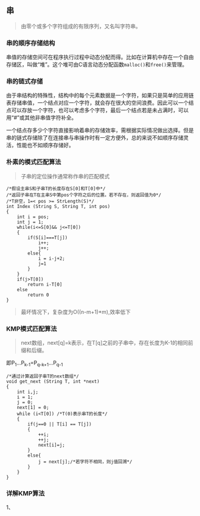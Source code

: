 ## 串
> 由零个或多个字符组成的有限序列，又名叫字符串。
### 串的顺序存储结构
串值的存储空间可在程序执行过程中动态分配而得。比如在计算机中存在一个自由存储区，叫做“堆”。这个堆可由C语言动态分配函数`malloc()`和`free()`来管理。
### 串的链式存储
由于串结构的特殊性，结构中的每个元素数据是一个字符，如果只是简单的应用链表存储串值，一个结点对应一个字符，就会存在很大的空间浪费。因此可以一个结点可以存放一个字符，也可以考虑多个字符，最后一个结点若是未占满时，可以用“#”或其他非串值字符补全。

一个结点存多少个字符直接影响着串的存储效率，需根据实际情况做出选择。但是串的链式存储除了在连接串与串操作时有一定方便外，总的来说不如顺序存储灵活，性能也不如顺序存储好。
### 朴素的模式匹配算法
> 子串的定位操作通常称作串的匹配模式
```
/*假设主串S和子串T的长度存在S[0]和T[0]中*/
/*返回子串在T在主串S中第pos个字符之后的位置。若不存在，则返回值为0*/
/*T非空，1=< pos >= StrLength(S)*/
int Index (String S, String T, int pos)
{
    int i = pos;
    int j = 1;
    while(i<=S[0]&& j<=T[0])
    {
        if(S[i]===T[j])
            i++;
            j++;
        else{
            i = i-j+2;
            j=1
        }
    }
    if(j>T[0])
        return i-T[0]
    else
        return 0
}
```
> 最坏情况下，复杂度为O((n-m+1)*m),效率低下
### KMP模式匹配算法
> next数组，next[q]=k表示，在T[q]之前的子串中，存在长度为K-1的相同前缀和后缀。

即P<sub>1</sub>...P<sub>k-1</sub>=P<sub>q-k+1</sub>...P<sub>q-1</sub>

```
/*通过计算返回子串T的next数组*/
void get_next (String T, int *next)
{
    int i,j;
    i = 1;
    j = 0;
    next[1] = 0;
    while (i<T[0]) /*T(0)表示串T的长度*/
    {
        if(j==0 || T[i] == T[j])
        {
            ++i;
            ++j;
            next[i]=j;
        }
        else{
            j = next[j];/*若字符不相同，则j值回溯*/
        }
    }
}
```
### 详解KMP算法
1、